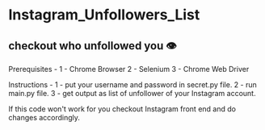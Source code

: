 # Instagram_Unfollowers_List
## checkout who unfollowed you 👁

Prerequisites -
1 - Chrome Browser
2 - Selenium
3 - Chrome Web Driver

Instructions -
1 - put your username and password in secret.py file.
2 - run main.py file.
3 - get output as list of unfollower of your Instagram account.

If this code won't work for you checkout Instagram front end and do changes accordingly.
